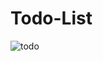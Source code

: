 # Todo-List

![todo](https://user-images.githubusercontent.com/44118071/176134511-55117792-aac2-4800-8021-34c02512c659.png)

